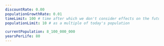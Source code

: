 ```yaml
---
discountRate: 0.00
populationGrowthRate: 0.01
timeLimit: 100 # time after which we don't consider effects on the future
populationLimit: 10 # as a multiple of today's population

currentPopulation: 8_100_000_000
yearsPerLife: 80
---
```

